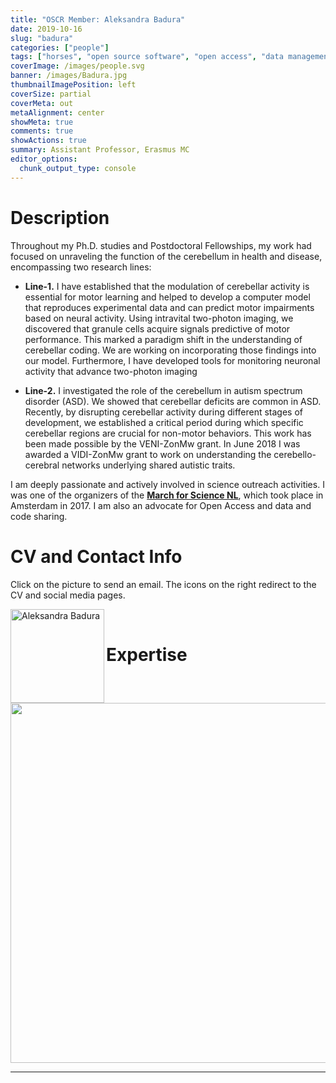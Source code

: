 ```yaml
---
title: "OSCR Member: Aleksandra Badura"
date: 2019-10-16
slug: "badura"
categories: ["people"]
tags: ["horses", "open source software", "open access", "data management", "school-erasmusmc"] # top 3 categories + unique + school
coverImage: /images/people.svg
banner: /images/Badura.jpg
thumbnailImagePosition: left
coverSize: partial
coverMeta: out
metaAlignment: center
showMeta: true
comments: true
showActions: true
summary: Assistant Professor, Erasmus MC  
editor_options: 
  chunk_output_type: console
---
```




# Description

Throughout my Ph.D. studies and Postdoctoral Fellowships, my work had focused on unraveling the function of the cerebellum in health and disease, encompassing two research lines: 

- **Line-1.** I have established that the modulation of cerebellar activity is essential for motor learning and helped to develop a computer model that reproduces experimental data and can predict motor impairments based on neural activity. Using intravital two-photon imaging, we discovered that granule cells acquire signals predictive of motor performance. This marked a paradigm shift in the understanding of cerebellar coding. We are working on incorporating those findings into our model. Furthermore, I have developed tools for monitoring neuronal activity that advance two-photon imaging

- **Line-2.** I investigated the role of the cerebellum in autism spectrum disorder (ASD). We showed that cerebellar deficits are common in ASD. Recently, by disrupting cerebellar activity during different stages of development, we established a critical period during which specific cerebellar regions are crucial for non-motor behaviors. This work has been made possible by the VENI-ZonMw grant. In June 2018 I was awarded a VIDI-ZonMw grant to work on understanding the cerebello-cerebral networks underlying shared autistic traits.

I am deeply passionate and actively involved in science outreach activities. I was one of the organizers of the [**March for Science NL**](https://marchforscience.nl), which took place in Amsterdam in 2017. I am also an advocate for Open Access and data and code sharing. 

# CV and Contact Info

Click on the picture to send an email. The icons on the right redirect to the CV and social media pages.

<!-- EMAIL -->
<p>
  <a href="mailto:a.badura@erasmusmc.nl">
  <img border="0" alt="Aleksandra Badura" src="/images/Badura.jpg" width="150" height="150" align="left">
  </a>
</p>

<!-- CV -->
<p align="center">
  <a href="https://neuro.nl/person/Aleksandra-Badura" class="fa fa-file fa-2x" style="color:#00B969;">
  </a>
</p>

<!-- TWITTER -->
<p align="center">
  <a href="https://twitter.com/aleksbadura" class="fa fa-twitter fa-2x">
  </a>
</p>

<!-- ORCID -->
<p align="center">
  <a href="https://orcid.org/0000-0002-0119-5108" class="ai ai-orcid fa-2x" style="color:#000000;">
  </a>
</p>

<BR>

# Expertise
  
<img src="{{< blogdown/postref >}}index_files/figure-html/radarPlot-1.png" width="576" />

***


